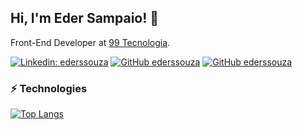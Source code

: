 ## Hi, I'm Eder Sampaio! 👋

Front-End Developer at [99 Tecnologia](https://99app.com).

[![Linkedin: ederssouza](https://img.shields.io/badge/-ederssouza-blue?style=flat-square&logo=Linkedin&logoColor=white&link=https://www.linkedin.com/in/ederssouza/)](https://www.linkedin.com/in/ederssouza/)
[![GitHub ederssouza](https://img.shields.io/github/followers/ederssouza?label=follow&style=social)](https://github.com/ederssouza)
[![GitHub ederssouza](https://img.shields.io/github/stars/ederssouza?style=social)](https://github.com/ederssouza)

### ⚡ Technologies

[![Top Langs](https://github-readme-stats.vercel.app/api/top-langs/?username=ederssouza&layout=compact)](https://github.com/ederssouza/github-readme-stats)
